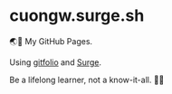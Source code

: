 # cuongw.surge.sh

🌏👻 My GitHub Pages.

Using [gitfolio](https://github.com/imfunniee/gitfolio) and [Surge](https://surge.sh/).

<!-- INSPIRATIONAL_QUOTE_START -->
Be a lifelong learner, not a know-it-all.
🧑‍💻
<!-- INSPIRATIONAL_QUOTE_END -->
